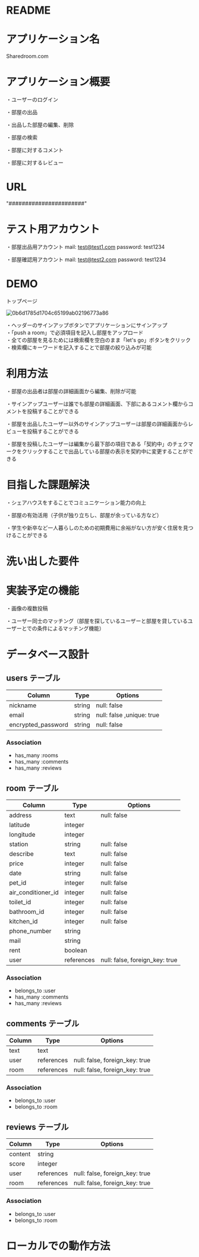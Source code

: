 # README


# アプリケーション名
Sharedroom.com

# アプリケーション概要
・ユーザーのログイン

・部屋の出品

・出品した部屋の編集、削除

・部屋の検索

・部屋に対するコメント

・部屋に対するレビュー

# URL
"#######################"

# テスト用アカウント
・部屋出品用アカウント
mail: test@test1.com
password: test1234

・部屋確認用アカウント
mail: test@test2.com
password: test1234

# DEMO

トップページ

![0b6d1785d1704c65199ab02196773a86](https://user-images.githubusercontent.com/78258431/112413161-0c259380-8d63-11eb-8041-86a7e6ad52a6.gif)

・ヘッダーのサインアップボタンでアプリケーションにサインアップ  
・「push a room」で必須項目を記入し部屋をアップロード  
・全ての部屋を見るためには検索欄を空白のまま「let's go」ボタンをクリック  
・検索欄にキーワードを記入することで部屋の絞り込みが可能  



# 利用方法


・部屋の出品者は部屋の詳細画面から編集、削除が可能

・サインアップユーザーは誰でも部屋の詳細画面、下部にあるコメント欄からコメントを投稿することができる

・部屋を出品したユーザー以外のサインアップユーザーは部屋の詳細画面からレビューを投稿することができる

・部屋を投稿したユーザーは編集から最下部の項目である「契約中」のチェクマークをクリックすることで出品している部屋の表示を契約中に変更することができる

# 目指した課題解決

・シェアハウスをすることでコミュニケーション能力の向上

・部屋の有効活用（子供が独り立ちし、部屋が余っている方など）

・学生や新卒など一人暮らしのための初期費用に余裕がない方が安く住居を見つけることができる

# 洗い出した要件

# 実装予定の機能

・画像の複数投稿

・ユーザー同士のマッチング（部屋を探しているユーザーと部屋を貸しているユーザーとでの条件によるマッチング機能）

# データベース設計

## users テーブル

| Column               | Type    | Options                  |
| -------------------- | ------- | ------------------------ |
| nickname             | string  | null: false              |
| email                | string  | null: false ,unique: true|
| encrypted_password   | string  | null: false              |
 
### Association

- has_many :rooms
- has_many :comments
- has_many :reviews


## room テーブル

| Column             | Type       | Options                        |
| ------------------ | ---------- | ------------------------------ |
| address            | text       | null: false                    |
| latitude           | integer    |                                |
| longitude          | integer    |                                | 
| station            | string     | null: false                    |
| describe           | text       | null: false                    |
| price              | integer    | null: false                    |
| date               | string     | null: false                    |
| pet_id             | integer    | null: false                    |
| air_conditioner_id | integer    | null: false                    |
| toilet_id          | integer    | null: false                    |
| bathroom_id        | integer    | null: false                    |
| kitchen_id         | integer    | null: false                    |
| phone_number       | string     |                                |
| mail               | string     |                                |
| rent               | boolean    |                                |
| user               | references | null: false, foreign_key: true |


### Association

- belongs_to :user
- has_many   :comments
- has_many   :reviews


## comments テーブル

| Column             | Type       | Options                        |
| ------------------ | ---------- | ------------------------------ |
| text               | text       |                                |
| user               | references | null: false, foreign_key: true |
| room               | references | null: false, foreign_key: true |


### Association

- belongs_to :user
- belongs_to :room


## reviews テーブル

| Column             | Type       | Options                        |
| ------------------ | ---------- | ------------------------------ |
| content            | string     |                                |
| score              | integer    |                                |
| user               | references | null: false, foreign_key: true |
| room               | references | null: false, foreign_key: true |


### Association

- belongs_to :user
- belongs_to :room


# ローカルでの動作方法
